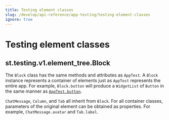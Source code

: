 ```yaml
---
title: Testing element classes
slug: /develop/api-reference/app-testing/testing-element-classes
ignore: true
---
```


# Testing element classes

## st.testing.v1.element_tree.Block

The `Block` class has the same methods and attributes as `AppTest`. A `Block` instance represents a container of elements just as `AppTest` represents the entire app. For example, `Block.button` will produce a `WidgetList` of `Button` in the same manner as [`AppTest.button`](/develop/api-reference/testing/st.testing.v1.apptest#apptestbutton).

`ChatMessage`, `Column`, and `Tab` all inherit from `Block`. For all container classes, parameters of the original element can be obtained as properties. For example, `ChatMessage.avatar` and `Tab.label`.

<Autofunction function="streamlit.testing.v1.element_tree.Element" />

<Autofunction function="streamlit.testing.v1.element_tree.Button" />

<Autofunction function="streamlit.testing.v1.element_tree.ChatInput" />

<Autofunction function="streamlit.testing.v1.element_tree.Checkbox" />

<Autofunction function="streamlit.testing.v1.element_tree.ColorPicker" />

<Autofunction function="streamlit.testing.v1.element_tree.DateInput" />

<Autofunction function="streamlit.testing.v1.element_tree.Multiselect" />

<Autofunction function="streamlit.testing.v1.element_tree.NumberInput" />

<Autofunction function="streamlit.testing.v1.element_tree.Radio" />

<Autofunction function="streamlit.testing.v1.element_tree.SelectSlider" />

<Autofunction function="streamlit.testing.v1.element_tree.Selectbox" />

<Autofunction function="streamlit.testing.v1.element_tree.Slider" />

<Autofunction function="streamlit.testing.v1.element_tree.TextArea" />

<Autofunction function="streamlit.testing.v1.element_tree.TextInput" />

<Autofunction function="streamlit.testing.v1.element_tree.TimeInput" />

<Autofunction function="streamlit.testing.v1.element_tree.Toggle" />
